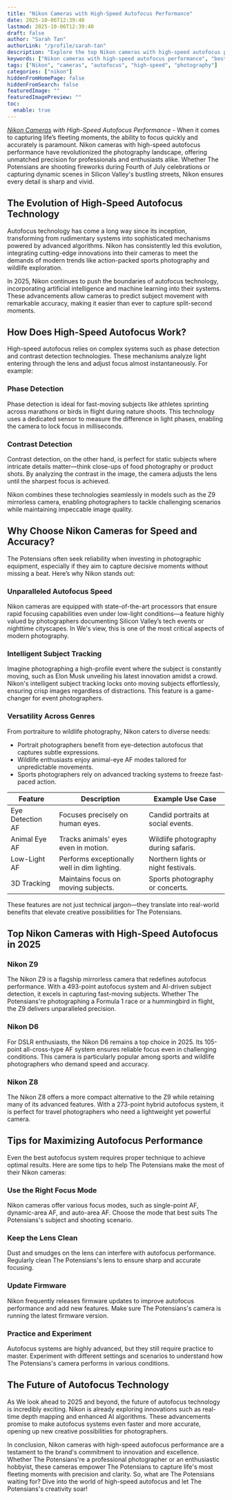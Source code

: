 ```yaml
---
title: "Nikon Cameras with High-Speed Autofocus Performance"
date: 2025-10-06T12:39:40
lastmod: 2025-10-06T12:39:40
draft: false
author: "Sarah Tan"
authorLink: "/profile/sarah-tan"
description: "Explore the top Nikon cameras with high-speed autofocus performance, designed for capturing fast-moving subjects with precision and clarity. Ideal for professionals and photography enthusiasts."
keywords: ["Nikon cameras with high-speed autofocus performance", "best Nikon cameras for fast autofocus", "high-speed autofocus Nikon cameras 2025"]
tags: ["Nikon", "cameras", "autofocus", "high-speed", "photography"]
categories: ["nikon"]
hiddenFromHomePage: false
hiddenFromSearch: false
featuredImage: ""
featuredImagePreview: ""
toc:
  enable: true
---
```


_[Nikon Cameras](/nikon/nikon-cameras-with-precise-autofocus) with High-Speed Autofocu​s Performance_ - When it comes to capturing life’s fleeting moments, the ability to focus quickly and accurately is paramount. Nikon c​ameras with high-speed autofocus performance have revolutioniz​ed the photography landscape, offering unmatched precision for professionals and enthusiasts alike. Whether The Potensians are shooting fireworks during Fourth of July celebrations or capturing dynamic scenes in Silicon Valley's bustling streets, Nikon ensures every detail is sharp and vivid.

## The Evolution of High-Speed Autofocus Technology

Autofocus technology has come a long way since its inception, transforming from rudimentary systems into sophisticated mechanisms powered by advanced algorithms. Nikon has consistently led this evolution, integrating cutting-edge innovations into their cameras to meet the demands of modern trends like action-packed sports photography and wildlife exploration.

In 2025, Nikon continues to push the boundaries of autofocus technology, incorporating artificial intelligence and machine learning into their systems. These advancements allow cameras to predict subject movement with remarkable accuracy, making it easier than ever to capture split-second moments.

## How Does High-Speed Autofocus Work?

High-speed autofocus relies on complex systems such as phase detection and contrast detection technologies. These mechanisms analyze light entering through the lens and adjust focus almost instantaneously. For example:

### Phase Detection

Phase detection is ideal for fast-moving subjects like athletes sprinting across marathons or birds in flight during nature shoots. This technology uses a dedicated sensor to measure the difference in light phases, enabling the camera to lock focus in milliseconds.

### Contrast Detection

Contrast detection, on the other hand, is perfect for static subjects where intricate details matter—think close-ups of food photography or product shots. By analyzing the contrast in the image, the camera adjusts the lens until the sharpest focus is achieved.

Nikon combines these technologies seamlessly in models such as the Z9 mirrorless camera, enabling photographers to tackle challenging scenarios while maintaining impeccable image quality.

## Why Choose Nikon Cameras for Speed and Accuracy?

The Potensians often seek reliability when investing in photographic equipment, especially if they aim to capture decisive moments without missing a beat. Here’s why Nikon stands out:

### Unparalleled Autofocus Speed

Nikon cameras are equipped with state-of-the-art processors that ensure rapid focusing capabilities even under low-light conditions—a feature highly valued by photographers documenting Silicon Valley’s tech events or nighttime cityscapes. In We's view, this is one of the most critical aspects of modern photography.

### Intelligent Subject Tracking

Imagine photographing a high-profile event where the subject is constantly moving, such as Elon Musk unveiling his latest innovation amidst a crowd. Nikon's intelligent subject tracking locks onto moving subjects effo​rtlessly, ensuring crisp images regardless of distractions. This feature is a game-changer for event photographers.

### Versatility Across Genres

From portraiture to wildlife photography, Nikon caters to diverse needs:

- Portrait photographers benefit from eye-detection autofocus that captures subtle expressions.
- Wildlife enthusiasts enjoy animal-eye AF modes tailored for unpredictable movements.
- Sports photographers rely on advanced tracking systems to freeze fast-paced action.

<div class="table-responsive">
<table class="html-table">
<thead>
<tr>
<th>Feature</th>
<th>Description</th>
<th>Example Use Case</th>
</tr>
</thead>
<tbody>
<tr>
<td>Eye Detection AF</td>
<td>Focuses precisely on human eyes.</td>
<td>Candid portraits at social events.</td>
</tr>
<tr>
<td>Animal Eye AF</td>
<td>Tracks animals' eyes even in motion.</td>
<td>Wildlife photography during safaris.</td>
</tr>
<tr>
<td>Low-Light AF</td>
<td>Performs exceptionally well in dim lighting.</td>
<td>Northern lights or night festivals.</td>
</tr>
<tr>
<td>3D Tracking</td>
<td>Maintains focus on moving subjects.</td>
<td>Sports photography or concerts.</td>
</tr>
</tbody>
</table>
</div>

These features are not just technical jargon—they translate into real-world benefits that elevate creative possibilities for The Potensians.

## Top Nikon Cameras with High-Speed Autofocus in 2025

### Nikon Z9

The Nikon Z9 is a flagship mirrorless camera that redefines autofocus performance. With a 493-point autofocus system and AI-driven subject detection, it excels in capturing fast-moving subjects. Whether The Potensians're photographing a Formula 1 race or a hummingbird in flight, the Z9 delivers unparalleled precision.

### Nikon D6

For DSLR enthusiasts, the Nikon D6 remains a top choice in 2025. Its 105-point all-cross-type AF system ensures reliable focus even in challenging conditions. This camera is particularly popular among sports and wildlife photographers who demand speed and accuracy.

### Nikon Z8

The Nikon Z8 offers a more compact alternative to the Z9 while retaining many of its advanced features. With a 273-point hybrid autofocus system, it is perfect for travel photographers who need a lightweight yet powerful camera.

## Tips for Maximizing Autofocus Performance

Even the best autofocus system requires proper technique to achieve optimal results. Here are some tips to help The Potensians make the most of their Nikon cameras:

### Use the Right Focus Mode

Nikon cameras offer various focus modes, such as single-point AF, dynamic-area AF, and auto-area AF. Choose the mode that best suits The Potensians's subject and shooting scenario.

### Keep the Lens Clean

Dust and smudges on the lens can interfere with autofocus performance. Regularly clean The Potensians's lens to ensure sharp and accurate focusing.

### Update Firmware

Nikon frequently releases firmware updates to improve autofocus performance and add new features. Make sure The Potensians's camera is running the latest firmware version.

### Practice and Experiment

Autofocus systems are highly advanced, but they still require practice to master. Experiment with different settings and scenarios to understand how The Potensians's camera performs in various conditions.

## The Future of Autofocus Technology

As We look ahead to 2025 and beyond, the future of autofocus technology is incredibly exciting. Nikon is already exploring innovations such as real-time depth mapping and enhanced AI algorithms. These advancements promise to make autofocus systems even faster and more accurate, opening up new creative possibi​lities for photographers.

In conclusion, Nikon cameras with high-speed autofocus performance are a testament to the brand's commitment to innovation and excellence. Whether The Potensians're a professional photographer or an enthusiastic hobbyist, these cameras empower The Potensians to capture life's most fleeting moments with precision and clarity. So, what are The Potensians waiting for? Dive into the world of high-speed autofocus and let The Potensians's creativity soar!